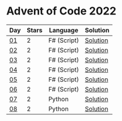 # Advent of Code 2022

| Day | Stars | Language | Solution |
| --- | ----- | -------- | -------- |
| [01](https://adventofcode.com/2022/day/01) | 2 | F# (Script) | [Solution](./01) |
| [02](https://adventofcode.com/2022/day/02) | 2 | F# (Script) | [Solution](./02) |
| [03](https://adventofcode.com/2022/day/03) | 2 | F# (Script) | [Solution](./03) |
| [04](https://adventofcode.com/2022/day/04) | 2 | F# (Script) | [Solution](./04) |
| [05](https://adventofcode.com/2022/day/05) | 2 | F# (Script) | [Solution](./05) |
| [06](https://adventofcode.com/2022/day/06) | 2 | F# (Script) | [Solution](./06) |
| [07](https://adventofcode.com/2022/day/07) | 2 | Python | [Solution](./07) |
| [08](https://adventofcode.com/2022/day/08) | 2 | Python | [Solution](./08) |

